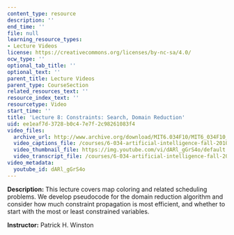 ```yaml
---
content_type: resource
description: ''
end_time: ''
file: null
learning_resource_types:
- Lecture Videos
license: https://creativecommons.org/licenses/by-nc-sa/4.0/
ocw_type: ''
optional_tab_title: ''
optional_text: ''
parent_title: Lecture Videos
parent_type: CourseSection
related_resources_text: ''
resource_index_text: ''
resourcetype: Video
start_time: ''
title: 'Lecture 8: Constraints: Search, Domain Reduction'
uid: ee1eaf7d-3728-b0c4-7e7f-2c98261083f4
video_files:
  archive_url: http://www.archive.org/download/MIT6.034F10/MIT6_034F10_lec08_300k.mp4
  video_captions_file: /courses/6-034-artificial-intelligence-fall-2010/85921260debe53e8873ed8c51d81189e_dARl_gGrS4o.vtt
  video_thumbnail_file: https://img.youtube.com/vi/dARl_gGrS4o/default.jpg
  video_transcript_file: /courses/6-034-artificial-intelligence-fall-2010/d12314b2344fb2bd8c0e139ae1374726_dARl_gGrS4o.pdf
video_metadata:
  youtube_id: dARl_gGrS4o
---
```


**Description:** This lecture covers map coloring and related scheduling problems. We develop pseudocode for the domain reduction algorithm and consider how much constraint propagation is most efficient, and whether to start with the most or least constrained variables.

**Instructor:** Patrick H. Winston

